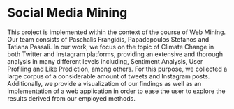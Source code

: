 # Social Media Mining 
This project is implemented within the context of the course of Web Mining. Our team consists of Paschalis Frangidis, Papadopoulos Stefanos and Tatiana
Passali.
In our work, we focus on the topic of Climate Change in both Twitter and Instagram platforms, providing an extensive and thorough analysis in many different levels including,
Sentiment Analysis, User Profiling and Like Prediction, among others. For this purpose, we collected a large corpus of a 
considerable amount of tweets and Instagram posts. Additionally, we provide a visualization of our findings as well as an
implementation of a web application in order to ease the user to explore the results derived from our employed methods. 



